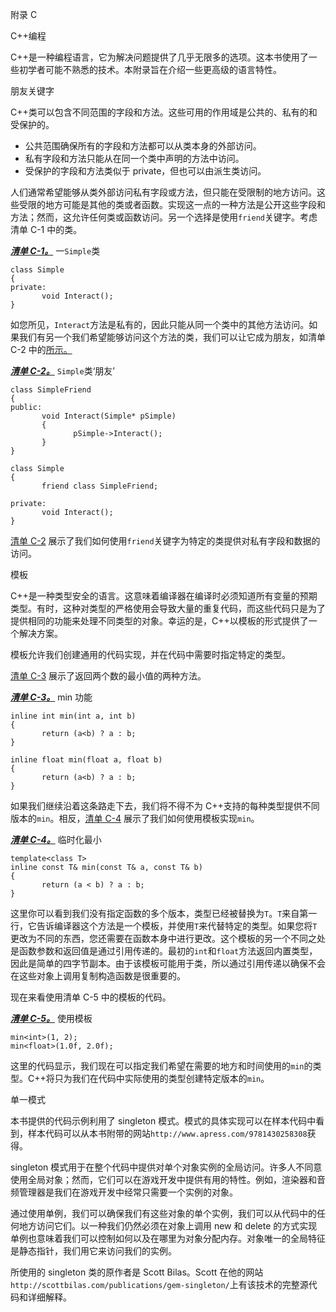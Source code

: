 附录 C

C++编程

C++是一种编程语言，它为解决问题提供了几乎无限多的选项。这本书使用了一些初学者可能不熟悉的技术。本附录旨在介绍一些更高级的语言特性。

朋友关键字

C++类可以包含不同范围的字段和方法。这些可用的作用域是公共的、私有的和受保护的。

*   公共范围确保所有的字段和方法都可以从类本身的外部访问。
*   私有字段和方法只能从在同一个类中声明的方法中访问。
*   受保护的字段和方法类似于 private，但也可以由派生类访问。

人们通常希望能够从类外部访问私有字段或方法，但只能在受限制的地方访问。这些受限的地方可能是其他的类或者函数。实现这一点的一种方法是公开这些字段和方法；然而，这允许任何类或函数访问。另一个选择是使用`friend`关键字。考虑清单 C-1 中的类。

[***清单 C-1。***](#_list1) 一`Simple`类

```
class Simple
{
private:
       void Interact();
}

```

如您所见，`Interact`方法是私有的，因此只能从同一个类中的其他方法访问。如果我们有另一个我们希望能够访问这个方法的类，我们可以让它成为朋友，如清单 C-2 中的[所示。](#list2)

[***清单 C-2。***](#_list2) `Simple`类‘朋友’

```
class SimpleFriend
{
public:
       void Interact(Simple* pSimple)
       {
              pSimple->Interact();
       }
}

class Simple
{
       friend class SimpleFriend;

private:
       void Interact();
}

```

[清单 C-2](#list2) 展示了我们如何使用`friend`关键字为特定的类提供对私有字段和数据的访问。

模板

C++是一种类型安全的语言。这意味着编译器在编译时必须知道所有变量的预期类型。有时，这种对类型的严格使用会导致大量的重复代码，而这些代码只是为了提供相同的功能来处理不同类型的对象。幸运的是，C++以模板的形式提供了一个解决方案。

模板允许我们创建通用的代码实现，并在代码中需要时指定特定的类型。

[清单 C-3](#list3) 展示了返回两个数的最小值的两种方法。

[***清单 C-3。***](#_list3) min 功能

```
inline int min(int a, int b)
{
       return (a<b) ? a : b;
}

inline float min(float a, float b)
{
       return (a<b) ? a : b;
}

```

如果我们继续沿着这条路走下去，我们将不得不为 C++支持的每种类型提供不同版本的`min`。相反，[清单 C-4](#list4) 展示了我们如何使用模板实现`min`。

[***清单 C-4。***](#_list4) 临时化最小

```
template<class T>
inline const T& min(const T& a, const T& b)
{
       return (a < b) ? a : b;
}

```

这里你可以看到我们没有指定函数的多个版本，类型已经被替换为`T`。`T`来自第一行，它告诉编译器这个方法是一个模板，并使用`T`来代替特定的类型。如果您将`T`更改为不同的东西，您还需要在函数本身中进行更改。这个模板的另一个不同之处是函数参数和返回值是通过引用传递的。最初的`int`和`float`方法返回内置类型，因此是简单的四字节副本。由于该模板可能用于类，所以通过引用传递以确保不会在这些对象上调用复制构造函数是很重要的。

现在来看使用清单 C-5 中的模板的代码。

[***清单 C-5。***](#_list5) 使用模板

```
min<int>(1, 2);
min<float>(1.0f, 2.0f);

```

这里的代码显示，我们现在可以指定我们希望在需要的地方和时间使用的`min`的类型。C++将只为我们在代码中实际使用的类型创建特定版本的`min`。

单一模式

本书提供的代码示例利用了 singleton 模式。模式的具体实现可以在样本代码中看到，样本代码可以从本书附带的网站`http://www.apress.com/9781430258308`获得。

singleton 模式用于在整个代码中提供对单个对象实例的全局访问。许多人不同意使用全局对象；然而，它们可以在游戏开发中提供有用的特性。例如，渲染器和音频管理器是我们在游戏开发中经常只需要一个实例的对象。

通过使用单例，我们可以确保我们有这些对象的单个实例，我们可以从代码中的任何地方访问它们。以一种我们仍然必须在对象上调用 new 和 delete 的方式实现单例也意味着我们可以控制如何以及在哪里为对象分配内存。对象唯一的全局特征是静态指针，我们用它来访问我们的实例。

所使用的 singleton 类的原作者是 Scott Bilas。Scott 在他的网站`http://scottbilas.com/publications/gem-singleton/`上有该技术的完整源代码和详细解释。